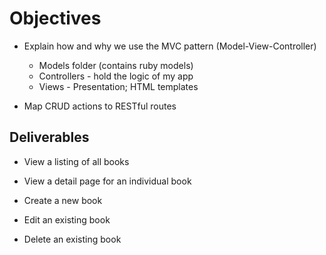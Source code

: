 # Objectives
- Explain how and why we use the MVC pattern (Model-View-Controller)
    - Models folder (contains ruby models)
    - Controllers - hold the logic of my app
    - Views - Presentation; HTML templates
    
- Map CRUD actions to RESTful routes

## Deliverables

- View a listing of all books

- View a detail page for an individual book


- Create a new book

- Edit an existing book

- Delete an existing book